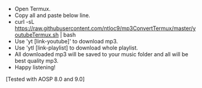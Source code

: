 - Open Termux.
- Copy all and paste below line.
- curl -sL https://raw.githubusercontent.com/ntloc9/mp3ConvertTermux/master/youtubeTermux.sh | bash
- Use 'yt [link-youtube]' to download mp3.
- Use 'ytl [link-playlist] to download whole playlist.
- All downloaded mp3 will be saved to your music folder and all will be best quality mp3.
- Happy listening!

[Tested with AOSP 8.0 and 9.0]
